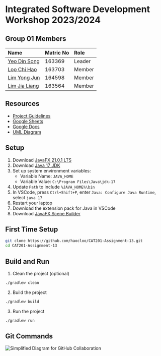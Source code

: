 # Integrated Software Development Workshop 2023/2024

## Group 01 Members

| Name | Matric No | Role |
| :--- | :--- | :--- |
| [Yeo Din Song](https://github.com/Yeo8023) | 163369 | Leader |
| [Loo Chi Hao](https://github.com/haocloo) | 163703 | Member |
| [Lim Yong Jun](https://github.com/LimmmYongJun)| 164598 | Member |
| [Lim Jia Liang](https://github.com/LIMJIALIANG) | 163564 | Member |

## Resources

- [Project Guidelines](https://elearning.usm.my/sidang2324/pluginfile.php/264071/mod_resource/content/1/Project%20CAT201%20guidelines_ZZ.pdf)
- [Google Sheets](https://docs.google.com/spreadsheets/d/1ghV6Cwjd-0VkDH6BznByNTTSaDVdCK0S_aGxE619Dtg/edit#gid=311505842)
- [Google Docs](https://docs.google.com/document/d/19suEB7De7tjgj3Xgtr2OZHE7gmp4nJADi2cHoLwATHc/edit?usp=sharing)
- [UML Diagram](https://drive.google.com/file/d/1dm5RRlR6Sq67EF71jfyPBU1Wj5fi_x6O/view?usp=sharing)

## Setup

1. Download [JavaFX 21.0.1 LTS](https://gluonhq.com/products/javafx/)
2. Download [Java 17 JDK](https://www.oracle.com/java/technologies/downloads/#jdk17-windows)
3. Set up system environment variables:
    - Variable Name: `JAVA_HOME`
    - Variable Value: `C:\Program Files\Java\jdk-17`
4. Update `Path` to include `%JAVA_HOME%\bin`
5. In VSCode, press `Ctrl+Shift+P`, enter `Java: Configure Java Runtime`, select `java 17`
6. Restart your laptop
7. Download the extension pack for Java in VSCode
8. Download [JavaFX Scene Builder](https://gluonhq.com/products/scene-builder/#download)

## First Time Setup

```bash
git clone https://github.com/haocloo/CAT201-Assignment-13.git
cd CAT201-Assignment-13
```

## Build and Run

1. Clean the project (optional)
```bash
./gradlew clean
```

2. Build the project
```bash
./gradlew build
```
3. Run the project
```bash
./gradlew run
```

## Git Commands
![Simplified Diagram for GitHub Collaboration](https://raw.githubusercontent.com/haocloo/github-collaboration-guide/main/simplified%20diagram.png)